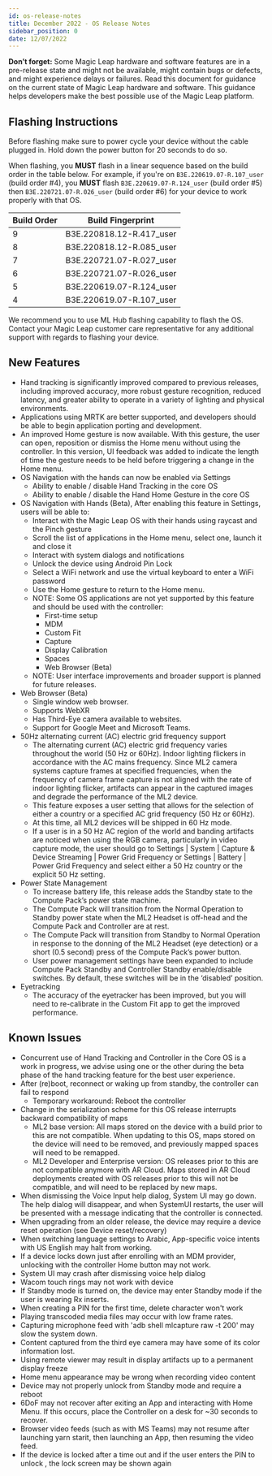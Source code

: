 ```yaml
---
id: os-release-notes
title: December 2022 - OS Release Notes
sidebar_position: 0
date: 12/07/2022
---
```


**Don’t forget:** Some Magic Leap hardware and software features are in a pre-release state and might not be available, might contain bugs or defects, and might experience delays or failures. Read this document for guidance on the current state of Magic Leap hardware and software. This guidance helps developers make the best possible use of the Magic Leap platform.

## Flashing Instructions

Before flashing make sure to power cycle your device without the cable plugged in. Hold down the power button for 20 seconds to do so.

When flashing, you **MUST** flash in a linear sequence based on the build order in the table below. For example, if you're on `B3E.220619.07-R.107_user` (build order #4), you **MUST** flash `B3E.220619.07-R.124_user` (build order #5) then `B3E.220721.07-R.026_user` (build order #6) for your device to work properly with that OS.

| Build Order | Build Fingerprint        |
| ----------- | ------------------------ |
| 9           | B3E.220818.12-R.417_user |
| 8           | B3E.220818.12-R.085_user |
| 7           | B3E.220721.07-R.027_user |
| 6           | B3E.220721.07-R.026_user |
| 5           | B3E.220619.07-R.124_user |
| 4           | B3E.220619.07-R.107_user |

We recommend you to use ML Hub flashing capability to flash the OS. Contact your Magic Leap customer care representative for any additional support with regards to flashing your device.

## New Features

- Hand tracking is significantly improved compared to previous releases, including improved accuracy, more robust gesture recognition, reduced latency, and greater ability to operate in a variety of lighting and physical environments.
- Applications using MRTK are better supported, and developers should be able to begin application porting and development.
- An improved Home gesture is now available. With this gesture, the user can open, reposition or dismiss the Home menu without using the controller. In this version, UI feedback was added to indicate the length of time the gesture needs to be held before triggering a change in the Home menu.
- OS Navigation with the hands can now be enabled via Settings
  - Ability to enable / disable Hand Tracking in the core OS
  - Ability to enable / disable the Hand Home Gesture in the core OS
- OS Navigation with Hands (Beta), After enabling this feature in Settings, users will be able to:
  - Interact with the Magic Leap OS with their hands using raycast and the Pinch gesture
  - Scroll the list of applications in the Home menu, select one, launch it and close it
  - Interact with system dialogs and notifications
  - Unlock the device using Android Pin Lock
  - Select a WiFi network and use the virtual keyboard to enter a WiFi password
  - Use the Home gesture to return to the Home menu.
  - NOTE: Some OS applications are not yet supported by this feature and should be used with the controller:
    - First-time setup
    - MDM
    - Custom Fit
    - Capture
    - Display Calibration
    - Spaces
    - Web Browser (Beta)
  - NOTE: User interface improvements and broader support is planned for future releases.
- Web Browser (Beta)
  - Single window web browser.
  - Supports WebXR
  - Has Third-Eye camera available to websites.
  - Support for Google Meet and Microsoft Teams.
- 50Hz alternating current (AC) electric grid frequency support
  - The alternating current (AC) electric grid frequency varies throughout the world (50 Hz or 60Hz). Indoor lighting flickers in accordance with the AC mains frequency. Since ML2 camera systems capture frames at specified frequencies, when the frequency of camera frame capture is not aligned with the rate of indoor lighting flicker, artifacts can appear in the captured images and degrade the performance of the ML2 device.
  - This feature exposes a user setting that allows for the selection of either a country or a specified AC grid frequency (50 Hz or 60Hz).
  - At this time, all ML2 devices will be shipped in 60 Hz mode.
  - If a user is in a 50 Hz AC region of the world and banding artifacts are noticed when using the RGB camera, particularly in video capture mode, the user should go to Settings | System | Capture & Device Streaming | Power Grid Frequency or Settings | Battery | Power Grid Frequency and select either a 50 Hz country or the explicit 50 Hz setting.
- Power State Management
  - To increase battery life, this release adds the Standby state to the Compute Pack’s power state machine.
  - The Compute Pack will transition from the Normal Operation to Standby power state when the ML2 Headset is off-head and the Compute Pack and Controller are at rest.
  - The Compute Pack will transition from Standby to Normal Operation in response to the donning of the ML2 Headset (eye detection) or a short (0.5 second) press of the Compute Pack’s power button.
  - User power management settings have been expanded to include Compute Pack Standby and Controller Standby enable/disable switches. By default, these switches will be in the ‘disabled’ position.
- Eyetracking
  - The accuracy of the eyetracker has been improved, but you will need to re-calibrate in the Custom Fit app to get the improved performance.

## Known Issues

- Concurrent use of Hand Tracking and Controller in the Core OS is a work in progress, we advise using one or the other during the beta phase of the hand tracking feature for the best user experience.
- After (re)boot, reconnect or waking up from standby, the controller can fail to respond
  - Temporary workaround: Reboot the controller
- Change in the serialization scheme for this OS release interrupts backward compatibility of maps
  - ML2 base version: All maps stored on the device with a build prior to this are not compatible. When updating to this OS, maps stored on the device will need to be removed, and previously mapped spaces will need to be remapped.
  - ML2 Developer and Enterprise version: OS releases prior to this are not compatible anymore with AR Cloud. Maps stored in AR Cloud deployments created with OS releases prior to this will not be compatible, and will need to be replaced by new maps.
- When dismissing the Voice Input help dialog, System UI may go down. The help dialog will disappear, and when SystemUI restarts, the user will be presented with a message indicating that the controller is connected.
- When upgrading from an older release, the device may require a device reset operation (see Device reset/recovery)
- When switching language settings to Arabic, App-specific voice intents with US English may halt from working.
- If a device locks down just after enrolling with an MDM provider, unlocking with the controller Home button may not work.
- System UI may crash after dismissing voice help dialog
- Wacom touch rings may not work with device
- If Standby mode is turned on, the device may enter Standby mode if the user is wearing Rx inserts.
- When creating a PIN for the first time, delete character won't work
- Playing transcoded media files may occur with low frame rates.
- Capturing microphone feed with 'adb shell mlcapture raw -t 200' may slow the system down.
- Content captured from the third eye camera may have some of its color information lost.
- Using remote viewer may result in display artifacts up to a permanent display freeze
- Home menu appearance may be wrong when recording video content
- Device may not properly unlock from Standby mode and require a reboot
- 6DoF may not recover after exiting an App and interacting with Home Menu. If this occurs, place the Controller on a desk for ~30 seconds to recover.
- Browser video feeds (such as with MS Teams) may not resume after launching yarn starit, then launching an App, then resuming the video feed.
- If the device is locked after a time out and if the user enters the PIN to unlock , the lock screen may be shown again
